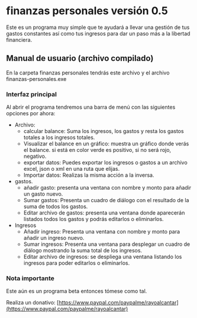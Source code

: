 ﻿# finanzas personales versión 0.5

Este es un programa muy simple que te ayudará a llevar una gestión de tus gastos constantes así como tus ingresos para dar un paso más a la libertad financiera.


## Manual de usuario (archivo compilado)

En la carpeta finanzas personales tendrás este archivo y el archivo finanzas-personales.exe
### Interfaz principal

Al abrir el programa tendremos una barra de menú con las siguientes opciones por ahora:
* Archivo:
    * calcular balance: Suma los ingresos, los gastos y resta los gastos totales a los ingresos totales.
    * Visualizar el balance en un gráfico: muestra un gráfico donde verás el balance. si está en color verde es positivo, si no será rojo, negativo.
    * exportar datos: Puedes exportar los ingresos o gastos a un archivo excel, json o xml en una ruta que elijas.
    * Importar datos: Realizas la misma acción a la inversa.
* gastos.
    * añadir gasto: presenta una ventana con nombre y monto para añadir un gasto nuevo.
    * Sumar gastos: Presenta un cuadro de diálogo con el resultado de la suma de todos los gastos.
    * Editar archivo de gastos: presenta una ventana donde aparecerán listados todos los gastos y podrás editarlos o eliminarlos.
* Ingresos
    * Añadir ingreso: Presenta una ventana con nombre y monto para añadir un ingreso nuevo.
    * Sumar ingresos: Presenta una ventana para desplegar un cuadro de diálogo mostrando la suma total de los ingresos.
    * Editar archivo de ingresos: se despliega una ventana listando los ingresos para poder editarlos o eliminarlos.
### Nota importante

Este aún es un programa beta entonces tómese como tal.

Realiza un donativo: [https://www.paypal.com/paypalme/rayoalcantar](https://www.paypal.com/paypalme/rayoalcantar)